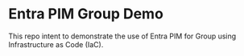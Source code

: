 # Entra PIM Group Demo

This repo intent to demonstrate the use of Entra PIM for Group using Infrastructure as Code (IaC).
